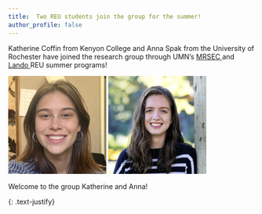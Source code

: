 ```yaml
---
title:  Two REU students join the group for the summer!
author_profile: false
---
```

 
Katherine Coffin from Kenyon College and Anna Spak from the University of Rochester have joined the research group through UMN’s <a href = "https://mrsec.umn.edu/ehr/REU/">MRSEC </a> and <a href = "https://cse.umn.edu/chem/nsf-reulandocsp-program">Lando </a>  REU summer programs! 

 <img src="/assets/images/Coffin-2025.jpeg" alt="" style="display:inline-block;" height="200" width="200">

 <img src="/assets/images/Spak-2025.png" alt="" style="display:inline-block;" height="200" width="200">


Welcome to the group Katherine and Anna!

{: .text-justify}
